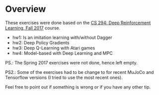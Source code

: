 # Overview

These exercises were done based on the [CS 294: Deep Reinforcement Learning, Fall 2017](http://rll.berkeley.edu/deeprlcourse/) course.

- hw1: Is an imitation learning with/without Dagger
- hw2: Deep Policy Gradients
- hw3: Deep Q-Learning with Atari games
- hw4: Model-based with Deep Learning and MPC

PS.: The Spring 2017 exercises were not done, hence left empty.

PS2.: Some of the exercises had to be change to for recent MuJoCo and Tensorflow versions (I tried to use the most recent ones).

Feel free to point out if something is wrong or if you have any other tip.